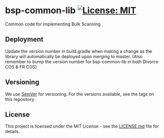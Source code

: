 # bsp-common-lib [![License: MIT](https://img.shields.io/badge/License-MIT-yellow.svg)](https://opensource.org/licenses/MIT)

Common code for implementing Bulk Scanning

## Deployment

Update the version number in build.gradle when making a change as the library will automatically be deployed upon merging to master. (Also remember to bump the version number for bsp-common-lib in both Divorce COS & FR COS)

## Versioning

We use [SemVer](http://semver.org/) for versioning.
For the versions available, see the tags on this repository.

## License

This project is licensed under the MIT License - see the [LICENSE.md](LICENSE.md) file for details.
